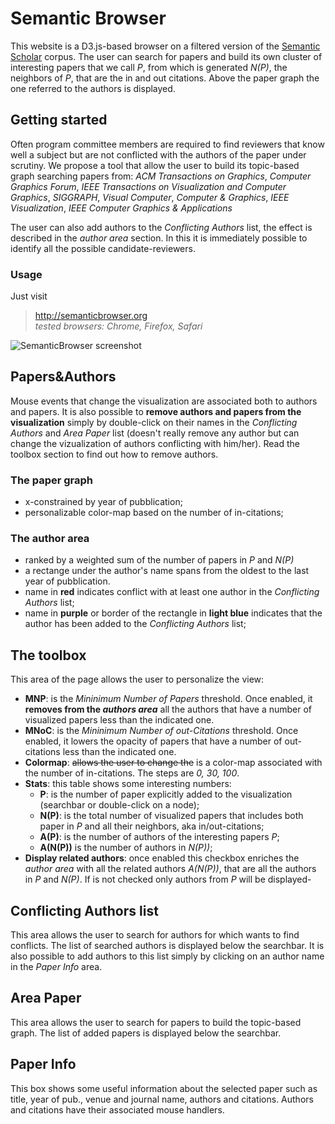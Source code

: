 # Semantic Browser
This website is a D3.js-based browser on a filtered version of the <a href="http://labs.semanticscholar.org/corpus/">Semantic
Scholar</a> corpus. The user can search for papers and build its own cluster of interesting papers that we call *P*, from which is 
generated *N(P)*, the neighbors of *P*, that are the in and out citations. Above the paper graph the one referred 
to the authors is displayed.

## Getting started
Often program committee members are required to find reviewers that know well a subject but are not conflicted with the 
authors of the paper under scrutiny. We propose a tool that allow the user to build its topic-based graph searching papers from:
*ACM Transactions on Graphics*, *Computer Graphics Forum*, *IEEE Transactions on Visualization and Computer Graphics*,  *SIGGRAPH*, *Visual Computer*, *Computer & Graphics*, *IEEE Visualization*, *IEEE Computer Graphics & Applications*

The user can also add authors to the *Conflicting Authors* list, the effect is described in the *author area* section.
In this it is immediately possible to identify all the possible candidate-reviewers.

### Usage
Just visit
> http://semanticbrowser.org <br>
> *tested browsers: Chrome, Firefox, Safari* 


![SemanticBrowser screenshot](https://raw.githubusercontent.com/hybrs/hybrs.github.io/master/images/screenshot.png)


## Papers&Authors 
Mouse events that change the visualization are associated both to authors and papers. It is also possible to **remove authors and papers from the visualization** simply by double-click on their names in the *Conflicting Authors* and *Area Paper* list (doesn't really remove any author but can change the vizualization of authors conflicting with him/her). Read the toolbox section to find out
how to remove authors.

### The paper graph
* x-constrained by year of pubblication;
* personalizable color-map based on the number of in-citations;

### The author area
* ranked by a weighted sum of the number of papers in *P* and *N(P)*
* a rectange under the author's name spans from the oldest to the last year of pubblication.
* name in **red** indicates conflict with at least one author in the *Conflicting Authors* list;
* name in **purple** or border of the rectangle in **light blue** indicates that the author has been added to the *Conflicting Authors* list;

## The toolbox
This area of the page allows the user to personalize the view:
* **MNP**: is the *Mininimum Number of Papers* threshold. Once enabled, it **removes from the *authors area*** all the authors that have a number of visualized papers less than the indicated one.
* **MNoC**: is the *Mininimum Number of out-Citations* threshold. Once enabled, it lowers the opacity of papers that have a number of out-citations less than the indicated one.
* **Colormap**: ~~allows the user to change the~~  is a color-map associated with the number of in-citations. The steps are *0, 30, 100*.
* **Stats**: this table shows some interesting numbers:
  - **P**: is the number of paper explicitly added to the visualization (searchbar or double-click on a node);
  - **N(P)**: is the total number of visualized papers that includes both paper in *P* and all their neighbors, aka in/out-citations;
  - **A(P)**: is the number of authors of the interesting papers *P*;
  - **A(N(P))** is the number of authors in *N(P))*;
* **Display related authors**: once enabled this checkbox enriches the *author area* with all the related authors *A(N(P))*, that are all the authors in *P* and *N(P)*. If is not checked only authors from *P* will be displayed-

## Conflicting Authors list
This area allows the user to search for authors for which wants to find conflicts. The list of searched authors is displayed below the searchbar. It is also possible to add authors to this list simply by clicking on an author name in the *Paper Info* area.

## Area Paper
This area allows the user to search for papers to build the topic-based graph. The list of added papers is displayed below the searchbar.

## Paper Info
This box shows some useful information about the selected paper such as title, year of pub., venue and journal name, authors and citations. Authors and citations have their associated mouse handlers.

